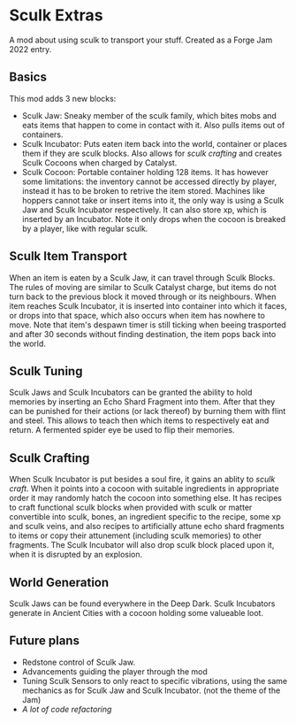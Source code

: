 # Sculk Extras
A mod about using sculk to transport your stuff. Created as a Forge Jam 2022 entry.

## Basics
This mod adds 3 new blocks:
- Sculk Jaw: Sneaky member of the sculk family, which bites mobs and eats items that happen to come in contact with it. Also pulls items out of containers.
- Sculk Incubator: Puts eaten item back into the world, container or places them if they are sculk blocks. Also allows for *sculk crafting* and creates Sculk Cocoons when charged by Catalyst.
- Sculk Cocoon: Portable container holding 128 items. It has however some limitations: the inventory cannot be accessed directly by player, instead it has to be broken to retrive the item stored. Machines like hoppers cannot take or insert items into it, the only way is using a Sculk Jaw and Sculk Incubator respectively. It can also store xp, which is inserted by an Incubator. Note it only drops when the cocoon is breaked by a player, like with regular sculk.

## Sculk Item Transport
When an item is eaten by a Sculk Jaw, it can travel through Sculk Blocks. The rules of moving are similar to Sculk Catalyst charge, but items do not turn back to the previous block it moved through or its neighbours. When item reaches Sculk Incubator, it is inserted into container into which it faces, or drops into that space, which also occurs when item has nowhere to move. Note that item's despawn timer is still ticking when beeing trasported and after 30 seconds without finding destination, the item pops back into the world.

## Sculk Tuning
Sculk Jaws and Sculk Incubators can be granted the ability to hold memories by inserting an Echo Shard Fragment into them. After that they can be punished for their actions (or lack thereof) by burning them with flint and steel. This allows to teach then which items to respectively eat and return. A fermented spider eye be used to flip their memories.

## Sculk Crafting
When Sculk Incubator is put besides a soul fire, it gains an ablity to *sculk craft*. When it points into a cocoon with suitable ingredients in appropriate order it may randomly hatch the cocoon into something else. It has recipes to craft functional sculk blocks when provided with sculk or matter convertible into sculk, bones, an ingredient specific to the recipe, some xp and sculk veins, and also recipes to artificially attune echo shard fragments to items or copy their attunement (including sculk memories) to other fragments. The Sculk Incubator will also drop sculk block placed upon it, when it is disrupted by an explosion.

## World Generation
Sculk Jaws can be found everywhere in the Deep Dark. Sculk Incubators generate in Ancient Cities with a cocoon holding some valueable loot.

## Future plans
- Redstone control of Sculk Jaw.
- Advancements guiding the player through the mod
- Tuning Sculk Sensors to only react to specific vibrations, using the same mechanics as for Sculk Jaw and Sculk Incubator. (not the theme of the Jam)
- *A lot of code refactoring*